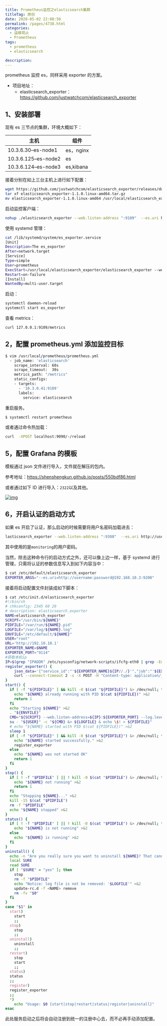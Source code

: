 ```yaml
---
title: Prometheus监控之elasticsearch集群
titleTag: 原创
date: 2020-05-02 22:08:50
permalink: /pages/4738.html
categories: 
  - 运维观止
  - Prometheus
tags: 
  - prometheus
  - elasticsearch

description: 
---
```


prometheus 监控 es，同样采用 exporter 的方案。



- 项目地址：
  - elasticsearch_exporter：https://github.com/justwatchcom/elasticsearch_exporter



## 1、安装部署



现有 es 三节点的集群，环境大概如下：



| 主机                | 组件      |
| ------------------- | --------- |
| 10.3.6.30–es-node1  | es，nginx |
| 10.3.6.125–es-node2 | es        |
| 10.3.6.124–es-node3 | es,kibana |



接着分别在如上三台主机上进行如下配置：



```sh
wget https://github.com/justwatchcom/elasticsearch_exporter/releases/download/v1.1.0/elasticsearch_exporter-1.1.0.linux-amd64.tar.gz
tar xf elasticsearch_exporter-1.1.0.linux-amd64.tar.gz
mv elasticsearch_exporter-1.1.0.linux-amd64 /usr/local/elasticsearch_exporter
```



启动监控客户端：



```sh
nohup ./elasticsearch_exporter --web.listen-address ":9109"  --es.uri http://10.3.6.30:9200 &
```



使用 systemd 管理：



```sh
cat /lib/systemd/system/es_exporter.service
[Unit]
Description=The es_exporter
After=network.target
[Service]
Type=simple
User=prometheus
ExecStart=/usr/local/elasticsearch_exporter/elasticsearch_exporter --web.listen-address ":9308" --es.uri http://127.0.0.1:9200
Restart=on-failure
[Install]
WantedBy=multi-user.target
```



启动：



```sh
systemctl daemon-reload
systemctl start es_exporter
```



查看 metrics：



```sh
curl 127.0.0.1:9109/metrics
```



## 2，配置 prometheus.yml 添加监控目标



```sh
$ vim /usr/local/prometheus/prometheus.yml
  - job_name: 'elasticsearch'
    scrape_interval: 60s
    scrape_timeout:  30s
    metrics_path: "/metrics"
    static_configs:
    - targets:
      - '10.3.0.41:9109'
      labels:
        service: elasticsearch
```



重启服务。



```sh
$ systemctl restart prometheus
```



或者通过命令热加载：



```sh
curl  -XPOST localhost:9090/-/reload
```



## 5，配置 Grafana 的模板



模板通过 json 文件进行导入，文件就在解压的包内。



参考地址：https://shenshengkun.github.io/posts/550bdf86.html



或者通过如下 ID 进行导入：`2322`以及其他。





[![img](http://t.eryajf.net/imgs/2021/09/15d9b303afb54a21.jpg)](http://t.eryajf.net/imgs/2021/09/15d9b303afb54a21.jpg)





## 6，开启认证的启动方式



如果 es 开启了认证，那么启动的时候需要将用户名密码加载进去：



```sh
lasticsearch_exporter --web.listen-address ":9308"  --es.uri http://username:password@192.168.10.3:9200 & 
```



其中使用的是`monitoring`的用户密码。



当然，除去这种命令行的启动方式之外，还可以像上边一样，基于 systemd 进行管理，只需将认证的参数信息写入到如下内容当中：



```sh
$ cat /etc/default/elasticsearch_exporter
EXPORTER_ARGS="--es.uri=http://username:password@192.168.10.3:9200"
```



接着将启动配置文件封装成如下脚本：



```sh
$ cat /etc/init.d/elasticsearch_exporter
#!/bin/sh
# chkconfig: 2345 60 20
# description: elasticsearch_exporter
NAME=elasticsearch_exporter
SCRIPT="/usr/bin/${NAME}"
PIDFILE="/var/run/${NAME}.pid"
LOGFILE="/var/log/${NAME}.log"
ENVFILE="/etc/default/${NAME}"
USER="root"
URL='http://192.10.10.1'
EXPORTER_NAME=$NAME
EXPORTER_PORT="9114"
#获取本机ip
IP=$(grep "IPADDR" /etc/sysconfig/network-scripts/ifcfg-eth0 | grep -Eo "([0-9]{1,3}\.){3}[0-9]{1,3}")
register_exporter() {
    json_data='{"service_id":"'${EXPORTER_NAME}${IP//./}'","job":"'${EXPORTER_NAME}'","ip":"'${IP}'","port":"'$EXPORTER_PORT'","tags":"","meta": {"hostname": "'$(hostname)'"}}'
    curl --connect-timeout 2 -s -X POST -H "Content-type: application/json" -d "${json_data}" $URL 2>&1 > /dev/null
}
start() {
  if [ -f "${PIDFILE}" ] && kill -0 $(cat "${PIDFILE}") &> /dev/null; then
    echo "${NAME} already running with PID $(cat ${PIDFILE})" >&2
    return 1
  fi
  echo "Starting ${NAME}" >&2
  . "${ENVFILE}"
  CMD="${SCRIPT} --web.listen-address=${IP}:${EXPORTER_PORT} --log.level=error ${EXPORTER_ARGS}"
  su - "${USER}" -c "${CMD} &> ${LOGFILE} & echo \$! > ${PIDFILE}"
  # echo "${NAME} started with PID $(cat ${PIDFILE})" >&2
  sleep 1
  if [ -f "${PIDFILE}" ] && kill -0 $(cat "${PIDFILE}") &> /dev/null; then
    echo "${NAME} started successfully." >&2
    register_exporter
  else
    echo "${NAME} was not started OK"
    return 1
  fi
}
stop() {
  if [ ! -f "$PIDFILE" ] || ! kill -0 $(cat "$PIDFILE") &> /dev/null; then
    echo "${NAME} not running" >&2
    return 1
  fi
  echo "Stopping ${NAME}..." >&2
  kill -15 $(cat "$PIDFILE")
  rm -f "$PIDFILE"
  echo "${NAME} stopped" >&2
}
status() {
  if [ ! -f "$PIDFILE" ] || ! kill -0 $(cat "$PIDFILE") &> /dev/null; then
    echo "${NAME} is not running" >&2
  else
    echo "${NAME} is running" >&2
  fi
}
uninstall() {
  echo -n "Are you really sure you want to uninstall ${NAME}? That cannot be undone. [yes|No] "
  local SURE
  read SURE
  if [ "$SURE" = "yes" ]; then
    stop
    rm -f "$PIDFILE"
    echo "Notice: log file is not be removed: '$LOGFILE'" >&2
    update-rc.d -f <NAME> remove
    rm -fv "$0"
  fi
}
case "$1" in
  start)
    start
    ;;
  stop)
    stop
    ;;
  uninstall)
    uninstall
    ;;
  restart)
    stop
    start
    ;;
  status)
  status
  ;;
  register)
  register_exporter
  ;;
  *)
    echo "Usage: $0 {start|stop|restart|status|register|uninstall}"
esac
```



此处服务启动之后将会自动注册到统一的注册中心去，而不必再手动添加配置。
